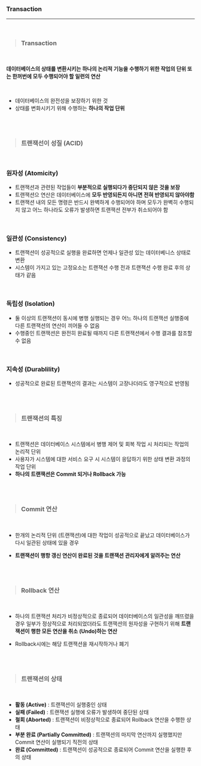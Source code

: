 ### Transaction
---

<br>

>### __Transaction__

<br>

__데이터베이스의 상태를 변환시키는 하나의 논리적 기능을 수행하기 위한 작업의 단위 또는 한꺼번에 모두 수행되어야 할 일련의 연산__

<br>

- 데이터베이스의 완전성을 보장하기 위한 것
- 상태를 변화시키기 위해 수행하는 __하나의 작업 단위__

<br><br>

>### __트랜잭선이 성질 (ACID)__

<br>

### 원자성 (Atomicity)

- 트랜잭션과 관련된 작업들이 __부분적으로 실행되다가 중단되지 않은 것을 보장__
- 트랜잭션으 연산은 데이터베이스에 __모두 반영되든지 아니면 전혀 반영되지 않아야함__
- 트랜잭션 내의 모든 명령은 반드시 완벽하게 수행되어야 하며 모두가 완벽히 수행되지 않고 어느 하나라도 오류가 발생하면 트랜잭션 전부가 취소되어야 함

<br>

### 일관성 (Consistency)

- 트랜잭션이 성공적으로 실행을 완료하면 언제나 일관성 있는 데이터베니스 상태로 변환
- 시스템이 가지고 있는 고정요소는 트랜잭션 수행 전과 트랜잭션 수행 완료 후의 상태가 같음

<br>

### 독립성 (Isolation)

- 둘 이상의 트랜잭션이 동시에 병행 실행되는 경우 어느 하나의 트랜잭션 실행중에 다른 트랜잭션의 연산이 끼어들 수 없음
- 수행중인 트랜잭션은 완전히 완료될 때까지 다른 트랜잭션에서 수행 결과를 참조할 수 없음

<br>

### 지속성 (Durablility)

- 성공적으로 완료된 트랜잭션의 결과는 시스템이 고장나더라도 영구적으로 반영됨

<br><br>

>### __트랜잭션의 특징__

<br>

- 트랜잭션은 데이터베이스 시스템에서 병행 제어 및 회복 작업 시 처리되는 작업의 논리적 단위
- 사용자가 시스템에 대한 서비스 요구 시 시스템이 응답하기 위한 상태 변환 과정의 작업 단위
- __하나의 트랜잭션은 Commit 되거나 Rollback 가능__

<br><br>

>### __Commit 연산__

<br>

- 한개의 논리적 단위 (트랜잭션)에 대한 작업이 성공적으로 끝났고 데이터베이스가 다시 일관된 상태에 있을 경우

- __트랜잭션이 행항 갱신 연산이 완료된 것을 트랜잭션 관리자에게 알려주는 연산__

<br><br>

>### __Rollback 연산__

<br>

- 하나의 트랜잭션 처리가 비정상적으로 종료되어 데이터베이스의 일관성을 깨뜨렸을 경우 일부가 정상적으로 처리되었더라도 트랜잭션의 원자성을 구현하기 위해 __트랜잭션이 행한 모든 연산을 취소 (Undo)하는 연산__

- Rollback시에는 해당 트랜잭션을 재시작하거나 폐기

<br><br>

>### __트랜잭션의 상태__

<br>

- __활동 (Active)__ : 트랜잭션이 실행중인 상태
- __실패 (Failed)__ : 트랜잭션 실행에 오류가 발생하여 중단된 상태
- __철회 (Aborted)__ : 트랜잭션이 비정상적으로 종료되어 Rollback 연산을 수행한 상태
- __부분 완료 (Partially Committed)__ : 트랜잭션의 마지막 연산까지 실행했지만 Commit 연산이 실행되기 직전의 상태
- __완료 (Committed)__ : 트랜잭션이 성공적으로 종료되어 Commit 연산을 실행한 후의 상태
